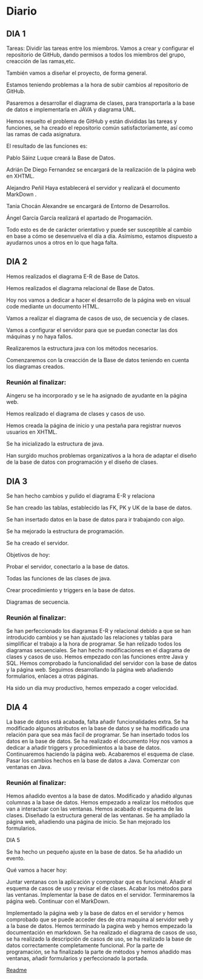 # Diario

## DIA 1

Tareas: Dividir las tareas entre los miembros. Vamos a crear y configurar el repositorio de GitHub, dando permisos a todos los miembros del grupo, creacción de las ramas,etc.

También vamos a diseñar el proyecto, de forma general.

Estamos teniendo problemas a la hora de subir cambios al repositorio de GitHub.

Pasaremos a desarrollar el diagrama de clases, para transportarla a la base de datos e implementarla en JAVA y diagrama UML.

Hemos resuelto el problema de GitHub y están divididas las tareas y funciones, se ha creado el repositorio común satisfactoriamente, así como las ramas de cada asignatura.

El resultado de las funciones es:

Pablo Sáinz Luque creará la Base de Datos.

Adrián De Diego Fernandez se encargará de la realización de la página web en XHTML.

Alejandro Peñil Haya establecerá el servidor y realizará el documento MarkDown .

Tania Chocán Alexandre se encargará de Entorno de Desarrollos.

Ángel García García realizará el apartado de Progamación.

Todo esto es de de carácter orientativo y puede ser susceptible al cambio en base a cómo se desenvuelva el día a día. Asímismo, estamos dispuesto a ayudarnos unos a otros en lo que haga falta.

## DIA 2

Hemos realizados el diagrama E-R de Base de Datos.

Hemos realizados el diagrama relacional de Base de Datos.

Hoy nos vamos a dedicar a hacer el desarrollo de la página web en visual code mediante un documento HTML.

Vamos a realizar el diagrama de casos de uso, de secuencia y de clases.

Vamos a configurar el servidor para que se puedan conectar las dos máquinas y no haya fallos.

Realizaremos la estructura java con los métodos necesarios.

Comenzaremos con la creacción de la Base de datos teniendo en cuenta los diagramas creados.

### Reunión al finalizar:

Aingeru se ha incorporado y se le ha asignado de ayudante en la página web.

Hemos realizado el diagrama de clases y casos de uso.

Hemos creada la página de inicio y una pestaña para registrar nuevos usuarios en XHTML.

Se ha inicializado la estructura de java.

Han surgido muchos problemas organizativos a la hora de adaptar el diseño de la base de datos con programación y el diseño de clases.

## DIA 3

Se han hecho cambios y pulido el diagrama E-R y relaciona

Se han creado las tablas, establecido las FK, PK y UK de la base de datos.

Se han insertado datos en la base de datos para ir trabajando con algo.

Se ha mejorado la estructura de programación.

Se ha creado el servidor.

Objetivos de hoy:

Probar el servidor, conectarlo a la base de datos.

Todas las funciones de las clases de java.

Crear procedimiento y triggers en la base de datos.

Diagramas de secuencia.

### Reunión al finalizar:

Se han perfeccionado los diagramas E-R y relacional debido a que se han introducido cambios y se han ajustado las relaciones y tablas para simplificar el trabajo a la hora de programar. Se han relizado todos los diagramas secuenciales. Se han hecho modificaciones en el diagrama de clases y casos de uso. Hemos empezado con las funciones entre Java y SQL. Hemos comprobado la funcionalidad del servidor con la base de datos y la página web. Seguimos desarrollando la página web añadiendo formularios, enlaces a otras páginas.

Ha sido un día muy productivo, hemos empezado a coger velocidad.

## DIA 4

La base de datos está acabada, falta añadir funcionalidades extra. Se ha modificado algunos atributos en la base de datos y se ha modificado una relación para que sea más facil de programar. Se han insertado todos los datos en la base de datos. Se ha realizado el documento Hoy nos vamos a dedicar a añadir triggers y procedimientos a la base de datos. Continuaremos haciendo la página web. Acabaremos el esquema de clase. Pasar los cambios hechos en la base de datos a Java. Comenzar con ventanas en Java.

### Reunión al finalizar:

Hemos añadido eventos a la base de datos. Modificado y añadido algunas columnas a la base de datos. Hemos empezado a realizar los métodos que van a interactuar con las ventanas. Hemos acabado el esquema de las clases. Diseñado la estructura general de las ventanas. Se ha ampliado la página web, añadiendo una página de inicio. Se han mejorado los formularios.


DIA 5

Se ha hecho un pequeño ajuste en la base de datos.
Se ha añadido un evento.

Qué vamos a hacer hoy:

Juntar ventanas con la aplicación y comprobar que es funcional.
Añadir el esquema de casos de uso y revisar el de clases.
Acabar los métodos para las ventanas.
Implementar la base de datos en el servidor.
Terminaremos la página web.
Continuar con el MarkDown.

Implementado la página web y la base de datos en el servidor y hemos comprobado que se puede acceder des de otra maquina al servidor web y a la base de datos. Hemos terminado la pagina web y hemos empezado la documentación en markdown.
Se ha realizado el diagrama de casos de uso, se ha realizado la descripción de casos de uso, se ha realizado la base de datos correctamente completamente funcional.
Por la parte de programación, se ha finalizado la parte de métodos y hemos añadido mas ventanas, añadir formularios y perfeccionado la portada.


[Readme](README.md)
